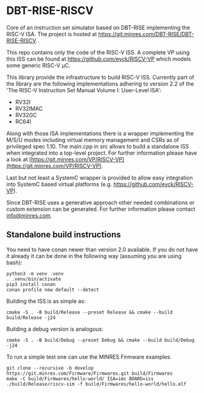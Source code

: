 # DBT-RISE-RISCV
Core of an instruction set simulator based on DBT-RISE implementing the RISC-V ISA.
The project is hosted at https://git.minres.com/DBT-RISE/DBT-RISE-RISCV .

This repo contains only the code of the RISC-V ISS.
A complete VP using this ISS can be found at https://github.com/eyck/RISCV-VP which models some generic RISC-V µC.

This library provide the infrastructure to build RISC-V ISS.
Currently part of the library are the following implementations adhering to version 2.2 of the 'The RISC-V Instruction Set Manual Volume I: User-Level ISA':

* RV32I
* RV32IMAC
* RV32GC
* RC64I
  
Along with those ISA implementations there is a wrapper implementing the M/S/U modes including virtual memory management and CSRs as of privileged spec 1.10. The main.cpp in src allows to build a standalone ISS when integrated into a top-level project.
For further information please have a look at [https://git.minres.com/VP/RISCV-VP](https://git.minres.com/VP/RISCV-VP).

Last but not least a SystemC wrapper is provided to allow easy integration into SystemC based virtual platforms (e.g. https://github.com/eyck/RISCV-VP).

Since DBT-RISE uses a generative approach other needed combinations or custom extension can be generated. For further information please contact [info@minres.com](mailto:info@minres.com).

## Standalone build instructions

You need to have conan newer than version 2.0 available.
If you do not have it already it can be done in the following way (assuming you are using bash):

```
python3 -m venv .venv
. .venv/bin/activate
pip3 install conan
conan profile new default --detect
```

Building the ISS is as simple as:

```
cmake -S . -B build/Release --preset Release && cmake --build build/Release -j24
```

Building a debug version is analogous:

```
cmake -S . -B build/Debug --preset Debug && cmake --build build/Debug -j24
```

To run a simple test one can use the MINRES Firmware examples:

```
git clone --recursive -b develop https://git.minres.com/Firmware/Firmwares.git build/Firmwares
make -C build/Firmwares/hello-world/ ISA=imc BOARD=iss
./build/Release/riscv-sim -f build/Firmwares/hello-world/hello.elf
```
